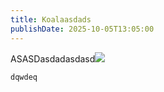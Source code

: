 ```yaml
---
title: Koalaasdads
publishDate: 2025-10-05T13:05:00
---
```

ASASDasdadasdasd![](/images/akol.png)

`dqwdeq`
